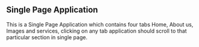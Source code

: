 ## Single Page Application

This is a Single Page Application which contains four tabs Home, About us, Images and services, clicking on any tab application should scroll to that particular section in single page.